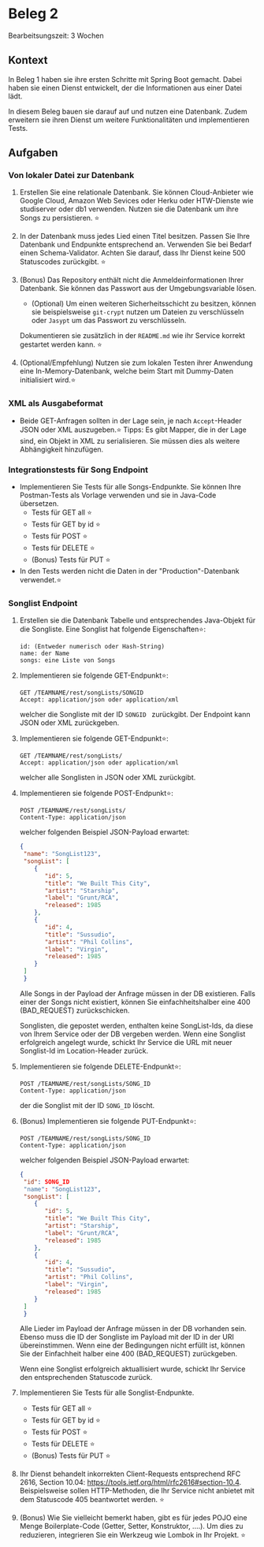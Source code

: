 # Beleg 2

Bearbeitsungszeit: 3 Wochen

## Kontext

In Beleg 1 haben sie ihre ersten Schritte mit Spring Boot gemacht. Dabei haben sie einen Dienst entwickelt, der die Informationen aus einer Datei lädt. 

In diesem Beleg bauen sie darauf auf und nutzen eine Datenbank. Zudem erweitern sie ihren Dienst um weitere Funktionalitäten und implementieren Tests.



## Aufgaben

### Von lokaler Datei zur Datenbank

1. Erstellen Sie eine relationale Datenbank. Sie können Cloud-Anbieter wie Google Cloud, Amazon Web Sevices oder Herku oder HTW-Dienste wie studiserver oder db1 verwenden. Nutzen sie die Datenbank um ihre Songs zu persistieren. ⭐ 

2. In der Datenbank muss jedes Lied einen Titel besitzen. Passen Sie Ihre Datenbank und Endpunkte entsprechend an. Verwenden Sie bei Bedarf einen Schema-Validator. Achten Sie darauf, dass Ihr Dienst keine 500 Statuscodes zurückgibt. ⭐

3. (Bonus) Das Repository enthält nicht die Anmeldeinformationen Ihrer Datenbank. Sie können das Passwort aus der Umgebungsvariable lösen. 

   - (Optional) Um einen weiteren Sicherheitsschicht zu besitzen, können sie beispielsweise `git-crypt` nutzen um Dateien zu verschlüsseln oder `Jasypt` um das Passwort zu verschlüsseln. 

   Dokumentieren sie zusätzlich in der `README.md` wie ihr Service korrekt gestartet werden kann. ⭐

4. (Optional/Empfehlung) Nutzen sie zum lokalen Testen ihrer Anwendung eine In-Memory-Datenbank, welche beim Start mit Dummy-Daten initialisiert wird.⭐

### XML als Ausgabeformat

- Beide GET-Anfragen sollten in der Lage sein, je nach `Accept`-Header JSON oder XML auszugeben.⭐ Tipps: Es gibt Mapper, die in der Lage sind, ein Objekt in XML zu serialisieren. Sie müssen dies als weitere Abhängigkeit hinzufügen.

### Integrationstests für Song Endpoint

- Implementieren Sie Tests für alle Songs-Endpunkte. Sie können Ihre Postman-Tests als Vorlage verwenden und sie in Java-Code übersetzen.
  - Tests für GET all ⭐
  - Tests für GET by id ⭐
  - Tests für POST ⭐
  - Tests für DELETE ⭐
  - (Bonus) Tests für PUT ⭐
- In den Tests werden nicht die Daten in der "Production"-Datenbank verwendet.⭐

### Songlist Endpoint

1. Erstellen sie die Datenbank Tabelle und entsprechendes Java-Objekt für die Songliste. Eine Songlist hat folgende Eigenschaften⭐:

    ```
    id: (Entweder numerisch oder Hash-String)
    name: der Name
    songs: eine Liste von Songs
    ```
    
2. Implementieren sie folgende GET-Endpunkt⭐:

   ```http
   GET /TEAMNAME/rest/songLists/SONGID
   Accept: application/json oder application/xml
   ```

   welcher die Songliste mit der ID `SONGID ` zurückgibt. Der Endpoint kann JSON oder XML zurückgeben.

3. Implementieren sie folgende GET-Endpunkt⭐:

   ```http
   GET /TEAMNAME/rest/songLists/
   Accept: application/json oder application/xml
   ```
   
   welcher alle Songlisten in JSON oder XML zurückgibt.

4. Implementieren sie folgende POST-Endpunkt⭐:

   ```http
   POST /TEAMNAME/rest/songLists/
   Content-Type: application/json
   ```

   welcher folgenden Beispiel JSON-Payload erwartet:

   ```json
   {
    "name": "SongList123",
    "songList": [
       {
          "id": 5,
          "title": "We Built This City",
          "artist": "Starship",
          "label": "Grunt/RCA",
          "released": 1985
       },
       {
          "id": 4,
          "title": "Sussudio",
          "artist": "Phil Collins",
          "label": "Virgin",
          "released": 1985
       }
    ]
    }
   ```
   
   Alle Songs in der Payload der Anfrage müssen in der DB existieren. Falls einer der Songs nicht existiert, können Sie einfachheitshalber eine 400 (BAD_REQUEST) zurückschicken.
   
   Songlisten, die gepostet werden, enthalten keine SongList-Ids, da diese von Ihrem Service oder der DB vergeben werden. Wenn eine Songlist erfolgreich angelegt wurde, schickt Ihr Service die URL mit neuer Songlist-Id im Location-Header zurück.
   
5. Implementieren sie folgende DELETE-Endpunkt⭐:

   ```http
   POST /TEAMNAME/rest/songLists/SONG_ID
   Content-Type: application/json
   ```

   der die Songlist mit der ID `SONG_ID` löscht.

6. (Bonus) Implementieren sie folgende PUT-Endpunkt⭐:
    ```http
   POST /TEAMNAME/rest/songLists/SONG_ID
   Content-Type: application/json
   ```

    welcher folgenden Beispiel JSON-Payload erwartet:
   
    ```json
    {
     "id": SONG_ID
     "name": "SongList123",
     "songList": [
        {
           "id": 5,
           "title": "We Built This City",
           "artist": "Starship",
           "label": "Grunt/RCA",
           "released": 1985
        },
        {
           "id": 4,
           "title": "Sussudio",
           "artist": "Phil Collins",
           "label": "Virgin",
           "released": 1985
        }
     ]
     }
    ```
   
    Alle Lieder im Payload der Anfrage müssen in der DB vorhanden sein. Ebenso muss die ID der Songliste im Payload mit der ID in der URI übereinstimmen. Wenn eine der Bedingungen nicht erfüllt ist, können Sie der Einfachheit halber eine 400 (BAD_REQUEST) zurückgeben. 
   
    Wenn eine Songlist erfolgreich aktuallisiert wurde, schickt Ihr Service den entsprechenden Statuscode zurück.
   
7. Implementieren Sie Tests für alle Songlist-Endpunkte.

   - Tests für GET all ⭐
   - Tests für GET by id ⭐
   - Tests für POST ⭐
   - Tests für DELETE ⭐
   - (Bonus) Tests für PUT ⭐

8. Ihr Dienst behandelt inkorrekten Client-Requests entsprechend RFC 2616, Section 10.04: https://tools.ietf.org/html/rfc2616#section-10.4. Beispielsweise sollen HTTP-Methoden, die Ihr Service nicht anbietet mit dem Statuscode 405 beantwortet werden. ⭐

9. (Bonus) Wie Sie vielleicht bemerkt haben, gibt es für jedes POJO eine Menge Boilerplate-Code (Getter, Setter, Konstruktor, ....). Um dies zu reduzieren, integrieren Sie ein Werkzeug wie Lombok in Ihr Projekt. ⭐
